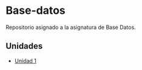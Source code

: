 # Base-datos
Repositorio asignado a la asignatura de Base Datos.

## Unidades
- [Unidad 1](Unidad-1)
